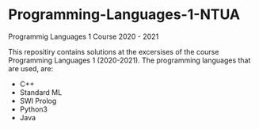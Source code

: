 # Programming-Languages-1-NTUA
Programmig Languages 1 Course 2020 - 2021

This repositiry contains solutions at the excersises of the course Programming Languages 1 (2020-2021). The programming languages that are used, are:
* C++
* Standard ML
* SWI Prolog
* Python3
* Java
